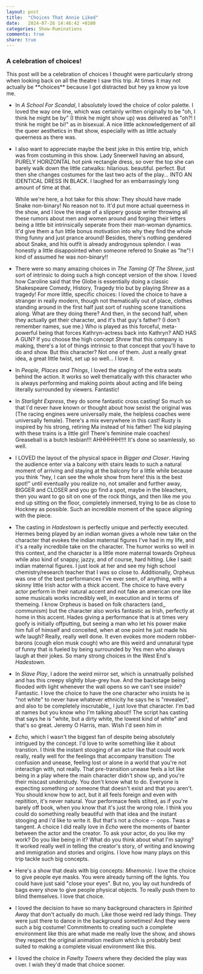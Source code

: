 ```yaml
---
layout: post
title:  "Choices That Annie Liked"
date:   2024-07-26 14:46:42 +0100
categories: Show-Ruminations
comments: true
share: true
---
```




### A celebration of choices!
<p>
This post will be a celebration of choices I thought were particularly strong when looking back on all the theatre I saw this trip. At times it may not actually be **choices** because I got distracted but hey ya know ya love me.
</p>

+ In *A School For Scandal*, I absolutely loved the choice of color palette. I loved the way one line, which was certainly written originally to be "oh, I think he might be by" (I think he might show up) was delivered as "oh?! I think he might be bi!" as in bisexual. A nice little acknowledgement of all the queer aesthetics in that show, especially with as little actualy queerness as there was.
+ I also want to appreciate maybe the best joke in this entire trip, which was from costuming in this show. Lady Sneerwell having an absurd, PURELY HORIZONTAL hot pink rectangle dress, so over the top she can barely walk down the little catwalks: hilarious. beautiful. perfect. But then she changes costumes for the last two acts of the play... INTO AN IDENTICAL DRESS IN BLACK. I laughed for an embarrasingly long amount of time at that.

    While we're here, a hot take for this show: They should have made Snake non-binary! No reason not to. It'd put more actual queerness in the show, and I love the image of a slippery gossip writer throwing all these rumors about men and women around and forging their letters being a little bit intrinsically seperate from their man-woman dynamics. It'd give them a fun little bonus motivation into why they find the whole thing funny and just prance around! Besides, there's nothing gendered about Snake, and his outfit is already androgynous splendor. I was honestly a little disappointed when someone refered to Snake as "he"! I kind of assumed he was non-binary!!
+ There were so many amazing choices in *The Taming Of The Shrew*, just sort of intrinsic to doing such a high concept version of the show. I loved how Caroline said that the Globe is essentially doing a classic Shakespeare Comedy, History, Tragedy trio but by playing *Shrew* as a tragedy! For more little, specific choices: I loved the choice to have a stranger in really modern, though not thematically out of place, clothes standing around in the first half just sort of rushing scene transitions along. What are they doing there? And then, in the second half, when they actually get their character, and it's that guy's father? (I don't remember names, sue me.) Who is played as this forceful, meta-powerful being that forces Kathryn-actress back into Kathryn? AND HAS A GUN? If you choose the high concept *Shrew* that this company is making, there's a lot of things intrinsic to that concept that you'll have to do and show. But this character? Not one of them. Just a really great idea, a great little twist, set up so well... I love it.

+ In *People, Places and Things*, I loved the staging of the extra seats behind the action. It works so well thematically with this character who is always performing and making points about acting and life being literally surrounded by viewers. Fantastic!

+ In *Starlight Express*, they do some fantastic cross casting! So much so that I'd never have known or thought about how sexist the original was (The racing engines were universally male, the helpless coaches were universally female). There's a mix everywhere in this cast! Rusty is inspired by his strong, retiring Ma instead of his father! The kid playing with these trains is a little girl! There's feminine male coaches! Greaseball is a butch lesbian!!! AHHHHHH!!!! It's done so seamlessly, so well.

+ I LOVED the layout of the physical space in *Bigger and Closer*. Having the audience enter via a balcony with stairs leads to such a natural moment of arriving and staying at the balcony for a little while because you think "hey, I can see the whole show from here! this is the best spot!" until eventually you realize no, not smaller and further away, BIGGER and CLOSER and you go find a spot, maybe in the bleachers, then you want to go sit on one of the rock things, and then like me you end up sitting on the floor, completely immersed, trying to be as close to Hockney as possible. Such an incredible moment of the space aligning with the piece. 

+ The casting in *Hadestown* is perfectly unique and perfectly executed. Hermes being played by an indian woman gives a whole new take on the character that evokes the indian maternal figures I've had in my life, and it's a really incredbile take on the character. The humor works so well in this context, and the character is a little more maternal towards Orpheus while also kind of snappy, jazzy, and of course, hard hitting. Like I said: indian maternal figures. I just look at her and see my high school chemistry/research teacher that I was so close to. Additionally, Orpheus was one of the best performances I've ever seen, of anything, with a skinny little Irish actor with a thick accent. The choice to have every actor perform in their natural accent and not fake an american one like some musicals works incredibly well, in execution and in terms of themeing. I know Orpheus is based on folk characters (and,, communism) but the character also works fantastic as Irish, perfectly at home in this accent. Hades giving a performance that is at times very goofy is initially offputting, but seeing a man who let his power make him full of himself and conceited, when at one point he just made his wife laugh? Really, really well done. It even evokes more modern robber-barons (cough elon musk cough) who are this weird and unnatural type of funny that is fueled by being surrounded by Yes men who always laugh at their jokes. So many strong choices in the West End's *Hadestown*.

+ In *Slave Play*, I adore the weird mirror set, which is unnatrually polished and has this creepy slightly blue-grey hue. And the backstage being flooded with light whenever the wall opens so we can't see inside? Fantastic. I love the choice to have the one character who insists he is "not white" to never have whatever ethnicity he says he is "revealed", and also to be completely inscrutable,, I just love that character. I'm bad at names but you know who I'm talking about!! The script has casting that says he is "white, but a dirty white, the lowest kind of white" and that's so great. Jeremy O Harris, man. Wish I'd seen him in

+ *Echo*, which I wasn't the biggest fan of despite being absolutely intrigued by the concept. I'd love to write something like it about transtion. I think the instant stooging of an actor like that could work really, really well for the feelings that accompany transition: The confusion and unease, feeling lost or alone in a world that you're not interactign with, not really. That pre-transition unease feels a lot like being in a play where the main character didn't show up, and you're their miscast understudy. You don't know what to do. Everyone is expecting something or someone that doesn't exist and that you aren't. You should know how to act, but it all feels foreign and even with repitition, it's never natural. Your performace feels stilted, as if you're barely off book, when you know that it's just the wrong role. I think you could do something really beautiful with that idea and the instant stooging and i'd like to write it. But that's not a choice -- oops. Twas a tangent. A choice I did really love in *Echo* were the moments of banter between the actor and the creator. To ask your actor, do you like my work? Do you like being in it? What do you think about what I'm saying? It worked really well in telling the creator's story, of writing and knowing and immigration and stories and origins. I love how many plays on this trip tackle such big concepts.

+ Here's a show that deals with big concepts: *Mnemonic*. I love the choice to give people eye masks. You were already turning off the lights. You could have just said "close your eyes". But no, you lay out hundreds of bags every show to give people physical objects. To really push them to blind themselves. I love that choice.

+ I loved the decision to have so many background characters in *Spirited Away* that don't actually do much. Like those weird red lady things. They were just there to dance in the background sometimes! And they were such a big costume! Commitments to creating such a complete environment like this are what made me really love the show, and shows they respect the original animation medium which is probably best suited to making a complete visual environment like this.

+ I loved the choice in *Fawlty Towers* where they decided the play was over. I wish they'd made that choice sooner.